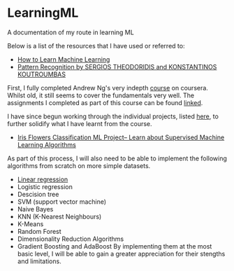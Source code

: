 # LearningML
A documentation of my route in learning ML  
  
Below is a list of the resources that I have used or referred to:  
- [How to Learn Machine Learning](https://elitedatascience.com/learn-machine-learning)
- [Pattern Recognition by SERGIOS THEODORIDIS and KONSTANTINOS KOUTROUMBAS](https://github.com/JanThan/LearningML/blob/master/PatternRecognition.pdf)

First, I fully completed Andrew Ng's very indepth [course](https://www.coursera.org/learn/machine-learning) on coursera. 
Whilst old, it still seems to cover the fundamentals very well. The assignments I completed as part of this course can be found [linked](https://github.com/JanThan/LearningML/tree/master/AndrewNg_MLCourse).  

I have since begun working through the individual projects, listed [here](https://www.dezyre.com/article/top-10-machine-learning-projects-for-beginners/397), to further solidify what I have learnt from the course.  
- [Iris Flowers Classification ML Project– Learn about Supervised Machine Learning Algorithms](https://github.com/JanThan/LearningML/tree/master/IRIS)

As part of this process, I will also need to be able to implement the following algorithms from scratch on more simple datasets.
- [Linear regression](https://github.com/JanThan/LearningML/blob/master/LinearRegression/LinearRegression.py)
- Logistic regression
- Descision tree
- SVM (support vector machine)
- Naive Bayes
- KNN (K-Nearest Neighbours)
- K-Means
- Random Forest
- Dimensionality Reduction Algorithms
- Gradient Boosting and AdaBoost
By implementing them at the most basic level, I will be able to gain a greater appreciation for their stengths and limitations. 
